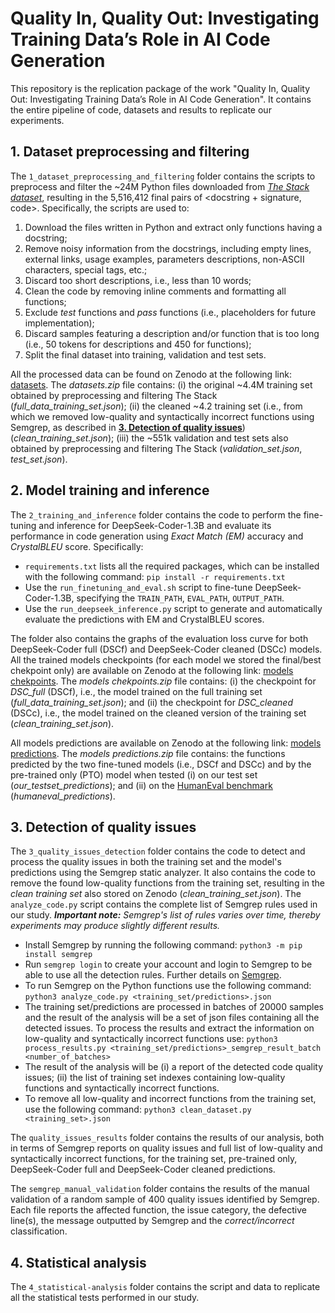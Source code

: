 # Quality In, Quality Out: Investigating Training Data’s Role in AI Code Generation

This repository is the replication package of the work "Quality In, Quality Out: Investigating Training Data’s Role in AI Code Generation". It contains the entire pipeline of code, datasets and results to replicate our experiments. 

## 1. Dataset preprocessing and filtering  

The ``1_dataset_preprocessing_and_filtering`` folder contains the scripts to preprocess and filter the ~24M Python files downloaded from [*The Stack dataset*](https://huggingface.co/datasets/bigcode/the-stack), resulting in the 5,516,412 final pairs of \<docstring + signature, code\>. Specifically, the scripts are used to: 

1. Download the files written in Python and extract only functions having a docstring;
2. Remove noisy information from the docstrings, including empty lines, external links, usage examples, parameters descriptions, non-ASCII characters, special tags, etc.;
3. Discard too short descriptions, i.e., less than 10 words;
4. Clean the code by removing inline comments and formatting all functions;
5. Exclude *test* functions and *pass* functions (i.e., placeholders for future implementation);
6. Discard samples featuring a description and/or function that is too long (i.e., 50 tokens for descriptions and 450 for functions);
7. Split the final dataset into training, validation and test sets.

All the processed data can be found on Zenodo at the following link: [datasets](https://zenodo.org/doi/10.5281/zenodo.12773307). The *datasets.zip* file contains: (i) the original ~4.4M training set obtained by preprocessing and filtering The Stack (*full_data_training_set.json*); (ii) the cleaned ~4.2 training set (i.e., from which we removed low-quality and syntactically incorrect functions using Semgrep, as described in [**3. Detection of quality issues**](#3-detection-of-quality-issues)) (*clean_training_set.json*); (iii) the ~551k validation and test sets also obtained by preprocessing and filtering The Stack (*validation_set.json*, *test_set.json*).

## 2. Model training and inference 

The ``2_training_and_inference`` folder contains the code to perform the fine-tuning and inference for DeepSeek-Coder-1.3B and evaluate its performance in code generation using *Exact Match (EM)* accuracy and *CrystalBLEU* score. Specifically:

* ``requirements.txt`` lists all the required packages, which can be installed with the following command: ```pip install -r requirements.txt```
* Use the ``run_finetuning_and_eval.sh`` script to fine-tune DeepSeek-Coder-1.3B, specifying the ``TRAIN_PATH``, ``EVAL_PATH``, ``OUTPUT_PATH``. 
* Use the ``run_deepseek_inference.py`` script to generate and automatically evaluate the predictions with EM and CrystalBLEU scores. 

The folder also contains the graphs of the evaluation loss curve for both DeepSeek-Coder full (DSCf) and DeepSeek-Coder cleaned (DSCc) models. 
All the trained models checkpoints (for each model we stored the final/best chekpoint only) are available on Zenodo at the following link: [models chekpoints](https://zenodo.org/doi/10.5281/zenodo.12773307). The *models chekpoints.zip* file contains: (i) the checkpoint for *DSC_full* (DSCf), i.e., the model trained on the full training set (*full_data_training_set.json*); and (ii) the checkpoint for *DSC_cleaned* (DSCc), i.e., the model trained on the cleaned version of the training set (*clean_training_set.json*).

All models predictions are available on Zenodo at the following link: [models predictions](https://zenodo.org/doi/10.5281/zenodo.12773307). The *models predictions.zip* file contains: the functions predicted by the two fine-tuned models (i.e., DSCf and DSCc) and by the pre-trained only (PTO) model when tested (i) on our test set (*our_testset_predictions*); and (ii) on the [HumanEval benchmark](https://github.com/openai/human-eval) (*humaneval_predictions*).

## 3. Detection of quality issues

The ``3_quality_issues_detection`` folder contains the code to detect and process the quality issues in both the training set and the model's predictions using the Semgrep static analyzer. It also contains the code to remove the found low-quality functions from the training set, resulting in the *clean training set* also stored on Zenodo (*clean_training_set.json*).
The ``analyze_code.py`` script contains the complete list of Semgrep rules used in our study. 
***Important note:*** *Semgrep's list of rules varies over time, thereby experiments may produce slightly different results.*

* Install Semgrep by running the following command: ```python3 -m pip install semgrep```
* Run ```semgrep login``` to create your account and login to Semgrep to be able to use all the detection rules. Further details on [Semgrep](https://github.com/semgrep/semgrep).
* To run Semgrep on the Python functions use the following command: ```python3 analyze_code.py <training_set/predictions>.json```
* The training set/predictions are processed in batches of 20000 samples and the result of the analysis will be a set of json files containing all the detected issues. To process the results and extract the information on low-quality and syntactically incorrect functions use: ```python3 process_results.py <training_set/predictions>_semgrep_result_batch <number_of_batches>```
* The result of the analysis will be (i) a report of the detected code quality issues; (ii) the list of training set indexes containing low-quality functions and syntactically incorrect functions.
* To remove all low-quality and incorrect functions from the training set, use the following command: ```python3 clean_dataset.py <training_set>.json```

The ``quality_issues_results`` folder contains the results of our analysis, both in terms of Semgrep reports on quality issues and full list of low-quality and syntactically incorrect functions, for the training set, pre-trained only, DeepSeek-Coder full and DeepSeek-Coder cleaned predictions.

The ``semgrep_manual_validation`` folder contains the results of the manual validation of a random sample of 400 quality issues identified by Semgrep. Each file reports the affected function, the issue category, the defective line(s), the message outputted by Semgrep and the *correct/incorrect* classification. 

## 4. Statistical analysis

The ``4_statistical-analysis`` folder contains the script and data to replicate all the statistical tests performed in our study.
